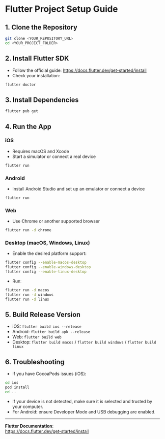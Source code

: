 # Flutter Project Setup Guide

## 1. Clone the Repository

```sh
git clone <YOUR_REPOSITORY_URL>
cd <YOUR_PROJECT_FOLDER>
```

## 2. Install Flutter SDK

- Follow the official guide: https://docs.flutter.dev/get-started/install
- Check your installation:

```sh
flutter doctor
```

## 3. Install Dependencies

```sh
flutter pub get
```

## 4. Run the App

### iOS

- Requires macOS and Xcode
- Start a simulator or connect a real device

```sh
flutter run
```

### Android

- Install Android Studio and set up an emulator or connect a device

```sh
flutter run
```

### Web

- Use Chrome or another supported browser

```sh
flutter run -d chrome
```

### Desktop (macOS, Windows, Linux)

- Enable the desired platform support:

```sh
flutter config --enable-macos-desktop
flutter config --enable-windows-desktop
flutter config --enable-linux-desktop
```

- Run:

```sh
flutter run -d macos
flutter run -d windows
flutter run -d linux
```

## 5. Build Release Version

- iOS: `flutter build ios --release`
- Android: `flutter build apk --release`
- Web: `flutter build web`
- Desktop: `flutter build macos` / `flutter build windows` / `flutter build linux`

## 6. Troubleshooting

- If you have CocoaPods issues (iOS):

```sh
cd ios
pod install
cd ..
```

- If your device is not detected, make sure it is selected and trusted by your computer.
- For Android: ensure Developer Mode and USB debugging are enabled.

---

**Flutter Documentation:**  
https://docs.flutter.dev/get-started/install
